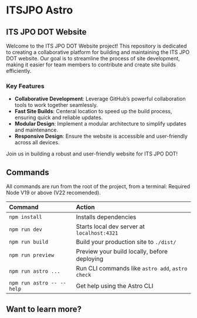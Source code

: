 # ITSJPO Astro

## ITS JPO DOT Website

Welcome to the ITS JPO DOT Website project! This repository is dedicated to creating a collaborative platform for building and maintaining the ITS JPO DOT website. Our goal is to streamline the process of site development, making it easier for team members to contribute and create site builds efficiently.

### Key Features

- **Collaborative Development**: Leverage GitHub’s powerful collaboration tools to work together seamlessly.
- **Fast Site Builds**: Centeral location to speed up the build process, ensuring quick and reliable updates.
- **Modular Design**: Implement a modular architecture to simplify updates and maintenance.
- **Responsive Design**: Ensure the website is accessible and user-friendly across all devices.

Join us in building a robust and user-friendly website for ITS JPO DOT!
## Commands

All commands are run from the root of the project, from a terminal:
Required Node V19 or above (V22 recomended).

| Command                   | Action                                           |
| :------------------------ | :----------------------------------------------- |
| `npm install`             | Installs dependencies                            |
| `npm run dev`             | Starts local dev server at `localhost:4321`      |
| `npm run build`           | Build your production site to `./dist/`          |
| `npm run preview`         | Preview your build locally, before deploying     |
| `npm run astro ...`       | Run CLI commands like `astro add`, `astro check` |
| `npm run astro -- --help` | Get help using the Astro CLI                     |

## Want to learn more?


